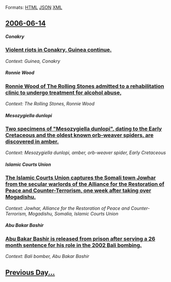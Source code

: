 
Formats: [HTML](2006/06/14/index.html)  [JSON](2006/06/14/index.json)  [XML](2006/06/14/index.xml)  

## [2006-06-14](/news/2006/06/14/index.md)

##### Conakry
### [ Violent riots in Conakry, Guinea continue. ](/news/2006/06/14/violent-riots-in-conakry-guinea-continue.md)
_Context: Guinea, Conakry_

##### Ronnie Wood
### [ Ronnie Wood of The Rolling Stones admitted to a rehabilitation clinic to undergo treatment for alcohol abuse, ](/news/2006/06/14/ronnie-wood-of-the-rolling-stones-admitted-to-a-rehabilitation-clinic-to-undergo-treatment-for-alcohol-abuse.md)
_Context: The Rolling Stones, Ronnie Wood_

##### Mesozygiella dunlopi
### [ Two specimens of "Mesozygiella dunlopi", dating to the Early Cretaceous and the oldest known orb-weaver spiders, are discovered in amber. ](/news/2006/06/14/two-specimens-of-mesozygiella-dunlopi-dating-to-the-early-cretaceous-and-the-oldest-known-orb-weaver-spiders-are-discovered-in-amber.md)
_Context: Mesozygiella dunlopi, amber, orb-weaver spider, Early Cretaceous_

##### Islamic Courts Union
### [ The Islamic Courts Union captures the Somali town Jowhar from the secular warlords of the Alliance for the Restoration of Peace and Counter-Terrorism, one week after taking over Mogadishu. ](/news/2006/06/14/the-islamic-courts-union-captures-the-somali-town-jowhar-from-the-secular-warlords-of-the-alliance-for-the-restoration-of-peace-and-counter.md)
_Context: Jowhar, Alliance for the Restoration of Peace and Counter-Terrorism, Mogadishu, Somalia, Islamic Courts Union_

##### Abu Bakar Bashir
### [ Abu Bakar Bashir is released from prison after serving a 26 month sentence for his role in the 2002 Bali bombing. ](/news/2006/06/14/abu-bakar-bashir-is-released-from-prison-after-serving-a-26-month-sentence-for-his-role-in-the-2002-bali-bombing.md)
_Context: Bali bomber, Abu Bakar Bashir_

## [Previous Day...](/news/2006/06/13/index.md)


